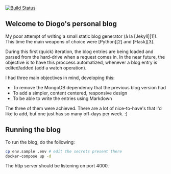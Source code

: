 [![Build Status](https://travis-ci.org/diogoosorio/blog.svg?branch=master)](https://travis-ci.org/diogoosorio/blog)

## Welcome to Diogo's personal blog

My poor attempt of writing a small static blog generator (à la [Jekyll][1]). This time the main weapons of choice were [Python][2] and [Flask][3].

During this first (quick) iteration, the blog entries are being loaded and parsed from the hard-drive when a request comes in. In the near future, the objective is to have this proccess automatized, whenever a blog entry is edited/added (add a watch operation).

I had three main objectives in mind, developing this: 

* To remove the MongoDB dependency that the previous blog version had 
* To add a simpler, content centered, responsive design
* To be able to write the entries using Markdown

The three of them were achieved. There are a lot of nice-to-have's that I'd like to add, but one just has so many off-days per week. :)

## Running the blog

To run the blog, do the following:

```bash
cp env.sample .env # edit the secrets present there
docker-compose up -d
```

The http server should be listening on port 4000.
